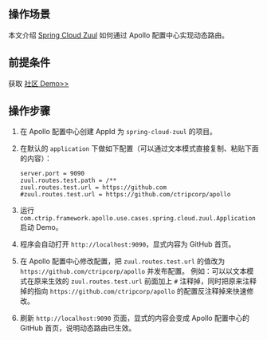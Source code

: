 ## 操作场景

本文介绍 [Spring Cloud Zuul](https://cloud.spring.io/spring-cloud-netflix/single/spring-cloud-netflix.html#netflix-zuul-reverse-proxy) 如何通过 Apollo 配置中心实现动态路由。

## 前提条件

获取 [社区 Demo>>](https://github.com/ctripcorp/apollo-use-cases/tree/master/spring-cloud-zuul)

## 操作步骤
1. 在 Apollo 配置中心创建 AppId 为 `spring-cloud-zuul` 的项目。
2. 在默认的 `application` 下做如下配置（可以通过文本模式直接复制、粘贴下面的内容）：

    ```properties
    server.port = 9090
    zuul.routes.test.path = /**
    zuul.routes.test.url = https://github.com
    #zuul.routes.test.url = https://github.com/ctripcorp/apollo
    ```
3. 运行 `com.ctrip.framework.apollo.use.cases.spring.cloud.zuul.Application` 启动 Demo。
4. 程序会自动打开 `http://localhost:9090`，显式内容为 GitHub 首页。
5. 在 Apollo 配置中心修改配置，把 `zuul.routes.test.url` 的值改为 `https://github.com/ctripcorp/apollo` 并发布配置。
 例如：可以以文本模式在原来生效的 `zuul.routes.test.url` 前面加上 `#` 注释掉，同时把原来注释掉的指向 `https://github.com/ctripcorp/apollo` 的配置反注释掉来快速修改。
6. 刷新 `http://localhost:9090` 页面，显式的内容会变成 Apollo 配置中心的 GitHub 首页，说明动态路由已生效。
